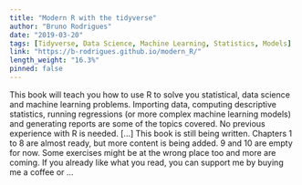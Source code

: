 ```yaml
---
title: "Modern R with the tidyverse"
author: "Bruno Rodrigues"
date: "2019-03-20"
tags: [Tidyverse, Data Science, Machine Learning, Statistics, Models]
link: "https://b-rodrigues.github.io/modern_R/"
length_weight: "16.3%"
pinned: false
---
```


This book will teach you how to use R to solve you statistical, data science and machine learning problems. Importing data, computing descriptive statistics, running regressions (or more complex machine learning models) and generating reports are some of the topics covered. No previous experience with R is needed. [...] This book is still being written. Chapters 1 to 8 are almost ready, but more content is being added.
9 and 10 are empty for now. Some exercises might be at the wrong place too and more are coming. If you already like what you read, you can support
me by buying me a coffee
or ...
